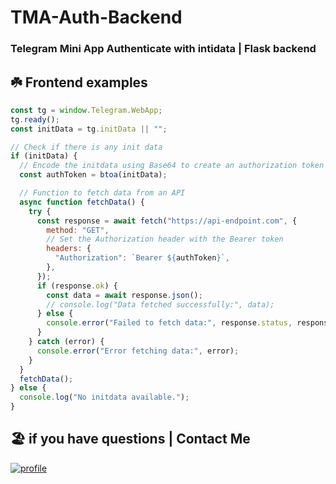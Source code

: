 # TMA-Auth-Backend
### Telegram Mini App Authenticate with intidata | Flask backend

## ☘️ Frontend examples
```javascript
const tg = window.Telegram.WebApp;
tg.ready();
const initData = tg.initData || "";

// Check if there is any init data
if (initData) {
  // Encode the initdata using Base64 to create an authorization token
  const authToken = btoa(initData);

  // Function to fetch data from an API
  async function fetchData() {
    try {
      const response = await fetch("https://api-endpoint.com", {
        method: "GET", 
        // Set the Authorization header with the Bearer token
        headers: {
          "Authorization": `Bearer ${authToken}`,
        },
      });
      if (response.ok) {
        const data = await response.json();
        // console.log("Data fetched successfully:", data);
      } else {
        console.error("Failed to fetch data:", response.status, response.statusText);
      }
    } catch (error) {
      console.error("Error fetching data:", error);
    }
  }
  fetchData();
} else {
  console.log("No initdata available.");
}

```

## 🏖 if you have questions | Contact Me
[![profile](https://img.shields.io/badge/Contact%20me-On%20Telegram-blue)](https://t.me/cnncodex)
